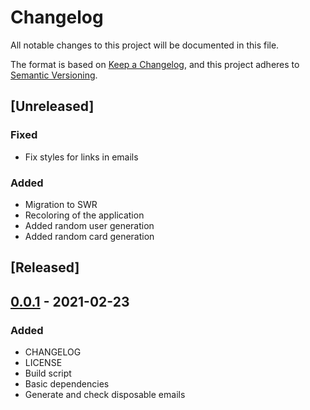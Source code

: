 [0.0.1]: https://github.com/aliraslan/throwaway/releases/tag/0.0.1
[1.0.0]: https://github.com/aliraslan/throwaway/releases/tag/1.0.0
# Changelog

All notable changes to this project will be documented in this file.

The format is based on [Keep a Changelog](https://keepachangelog.com/en/1.0.0/),
and this project adheres to [Semantic Versioning](https://semver.org/spec/v2.0.0.html).

## [Unreleased]

### Fixed
- Fix styles for links in emails

### Added
- Migration to SWR
- Recoloring of the application
- Added random user generation
- Added random card generation

## [Released]

## [0.0.1] - 2021-02-23

### Added
- CHANGELOG
- LICENSE
- Build script
- Basic dependencies
- Generate and check disposable emails
